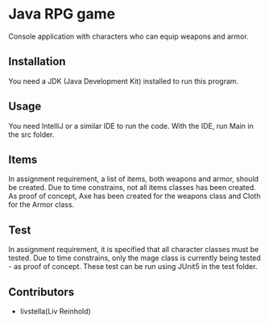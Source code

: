 # Java RPG game

Console application with characters who can equip weapons and armor.


## Installation
You need a JDK (Java Development Kit) installed to run this program.

## Usage
You need IntelliJ or a similar IDE to run the code.
With the IDE, run Main in the src folder.

## Items
In assignment requirement, a list of items, both weapons and armor, should be created.
Due to time constrains, not all items classes has been created. As proof of concept, Axe has been created for the weapons class and Cloth for the Armor class.

## Test
In assignment requirement, it is specified that all character classes must be tested.
Due to time constrains, only the mage class is currently being tested - as proof of concept.
These test can be run using JUnit5 in the test folder. 

## Contributors
- livstella(Liv Reinhold)
